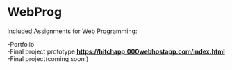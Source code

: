 # WebProg

Included Assignments for Web Programming:

-Portfolio<br>
-Final project prototype **https://hitchapp.000webhostapp.com/index.html** <br>
-Final project(coming soon
)<br>
